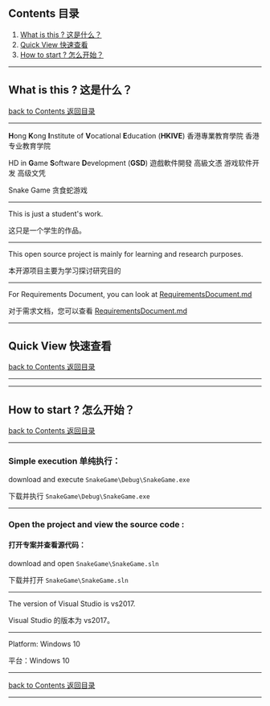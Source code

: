 ## Contents 目录

1. [What is this ? 这是什么？](#what-is-this--这是什么)
2. [Quick View 快速查看](#quick-view-快速查看)
3. [How to start ? 怎么开始？](#how-to-start--怎么开始)

------

## What is this ? 这是什么？

[back to Contents 返回目录](#contents-目录)

------

**H**ong **K**ong **I**nstitute of **V**ocational **E**ducation (**HKIVE**)  香港專業教育學院  香港专业教育学院

HD in **G**ame **S**oftware **D**evelopment (**GSD**)  遊戲軟件開發 高級文憑  游戏软件开发 高级文凭

Snake Game 贪食蛇游戏

___

This is just a student's work.

这只是一个学生的作品。

------

This open source project is mainly for learning and research purposes.

本开源项目主要为学习探讨研究目的

------

For Requirements Document, you can look at [RequirementsDocument.md](https://github.com/CWKSC/HKIVE-GSD-SnakeGame/blob/master/RequirementsDocument.md)

对于需求文档，您可以查看 [RequirementsDocument.md](https://github.com/CWKSC/HKIVE-GSD-SnakeGame/blob/master/RequirementsDocument.md)

------

## Quick View 快速查看

[back to Contents 返回目录](#contents-目录)

___



------

## How to start ? 怎么开始？

[back to Contents 返回目录](#contents-目录)

------

### Simple execution 单纯执行：

download and execute `SnakeGame\Debug\SnakeGame.exe`

下载并执行 `SnakeGame\Debug\SnakeGame.exe`

------

### Open the project and view the source code :

#### 打开专案并查看源代码：

download and open `SnakeGame\SnakeGame.sln`

下载并打开 `SnakeGame\SnakeGame.sln`

------

The version of Visual Studio is vs2017.

Visual Studio 的版本为 vs2017。

------

Platform: Windows 10

平台：Windows 10

------

[back to Contents 返回目录](#contents-目录)

------

